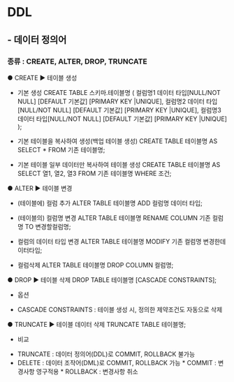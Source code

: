 # DDL
## - 데이터 정의어
### 종류 : CREATE, ALTER, DROP, TRUNCATE

● CREATE
▶ 테이블 생성
- 기본 생성
CREATE TABLE 스키마.테이블명 (
    컬럼명1 데이터 타입[NULL/NOT NULL] [DEFAULT 기본값] [PRIMARY KEY |UNIQUE],
    컬럼명2 데이터 타입[NULL/NOT NULL] [DEFAULT 기본값] [PRIMARY KEY |UNIQUE],
    컬럼명3 데이터 타입[NULL/NOT NULL] [DEFAULT 기본값] [PRIMARY KEY |UNIQUE]
);

- 기본 테이블을 복사하여 생성(백업 테이블 생성)
CREATE TABLE 테이블명
AS SELECT * FROM 기존 테이블명;

- 기본 테이블 일부 데이터만 복사하여 테이블 생성
CREATE TABLE 테이블명
AS SELECT 열1, 열2, 열3
    FROM 기존 테이블명
    WHERE 조건;

● ALTER
▶ 테이블 변경
- (테이블에) 컬럼 추가
ALTER TABLE 테이블명 ADD 컬럼명 데이터 타입;

- (테이블의) 컬럼명 변경
ALTER TABLE 테이블명 RENAME COLUMN 기존 컬럼명 TO 변경할컬럼명;

- 컬럼의 데이터 타입 변경
ALTER TABLE 테이블명 MODIFY 기존 컬럼명 변경한데이터타입;

- 컬럼삭제
ALTER TABLE 테이블명 DROP COLUMN 컬럼명;

● DROP
▶ 테이블 삭제
DROP TABLE 테이블명 [CASCADE CONSTRAINTS];

* 옵션
- CASCADE CONSTRAINTS : 테이블 생성 시, 정의한 제약조건도 자동으로 삭제

● TRUNCATE
▶ 테이블 데이터 삭제
TRUNCATE TABLE 테이블명;
* 비교
 - TRUNCATE : 데이터 정의어(DDL)로 COMMIT, ROLLBACK 불가능
 - DELETE   : 데이터 조작어(DML)로 COMMIT, ROLLBACK 가능
            * COMMIT   : 변경사항 영구적용
            * ROLLBACK : 변경사항 취소


